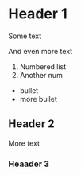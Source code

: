 # Header 1
Some text

And even more text
1. Numbered list
1. Another num
* bullet
* more bullet
## Header 2
More text
### Heaader 3
